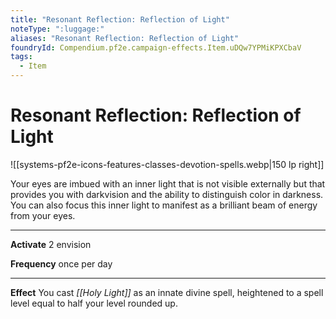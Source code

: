 ```yaml
---
title: "Resonant Reflection: Reflection of Light"
noteType: ":luggage:"
aliases: "Resonant Reflection: Reflection of Light"
foundryId: Compendium.pf2e.campaign-effects.Item.uDQw7YPMiKPXCbaV
tags:
  - Item
---
```


# Resonant Reflection: Reflection of Light
![[systems-pf2e-icons-features-classes-devotion-spells.webp|150 lp right]]

Your eyes are imbued with an inner light that is not visible externally but that provides you with darkvision and the ability to distinguish color in darkness. You can also focus this inner light to manifest as a brilliant beam of energy from your eyes.

* * *

**Activate** 2 envision

**Frequency** once per day

* * *

**Effect** You cast _[[Holy Light]]_ as an innate divine spell, heightened to a spell level equal to half your level rounded up.
